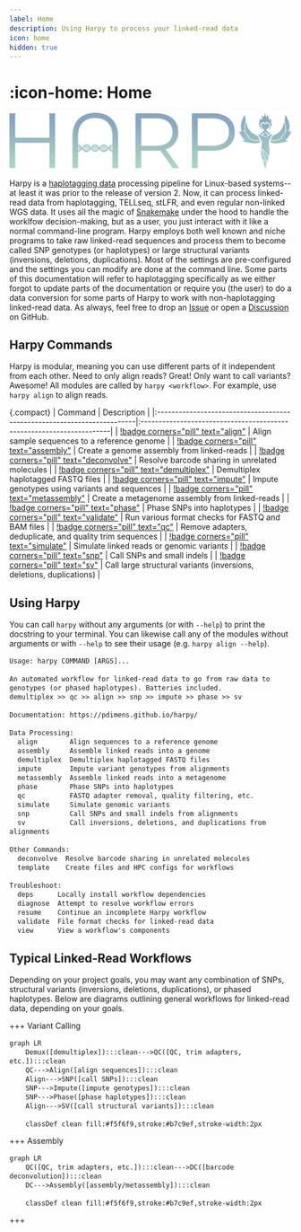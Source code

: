 ```yaml
---
label: Home
description: Using Harpy to process your linked-read data
icon: home
hidden: true
---
```


# :icon-home: Home

![](static/logo_trans.png)

Harpy is a [haplotagging data](Getting_Started/inputformat.md) processing pipeline for Linux-based systems-- at least it
was prior to the release of version 2. Now, it can process linked-read data from haplotagging, TELLseq, stLFR, and
even regular non-linked WGS data. It uses all the magic of [Snakemake](https://snakemake.readthedocs.io/en/stable/)
under the hood to handle  the worklfow decision-making, but as a user, you just interact with it like a normal command-line 
program. Harpy employs both well known and niche programs to take raw linked-read sequences and process
them to become called SNP genotypes (or haplotypes) or large structural variants (inversions, deletions, duplications).
Most of the settings are pre-configured and the settings you can modify are done at the command line. Some parts of this documentation
will refer to haplotagging specifically as we either forgot to update parts of the documentation or require you (the user)
to do a data conversion for some parts of Harpy to work with non-haplotagging linked-read data. As always, feel free to drop
an [Issue](https://github.com/pdimens/harpy/issues/new/choose) or open a [Discussion](https://github.com/pdimens/harpy/discussions) on GitHub.

## Harpy Commands
Harpy is modular, meaning you can use different parts of it independent from each other. Need to only align reads?
Great! Only want to call variants? Awesome! All modules are called by `harpy <workflow>`. For example, use `harpy align` to align reads.

{.compact}
| Command                                                                | Description                                                          |
|:------------------------------------------------------------------------|:---------------------------------------------------------------------|
| [!badge corners="pill" text="align"](Workflows/Align/Align.md)          | Align sample sequences to a reference genome                         |
| [!badge corners="pill" text="assembly"](Workflows/assembly.md)          | Create a genome assembly from linked-reads                           |
| [!badge corners="pill" text="deconvolve"](Workflows/deconvolve.md)      | Resolve barcode sharing in unrelated molecules                       |
| [!badge corners="pill" text="demultiplex"](Workflows/demultiplex.md)    | Demultiplex haplotagged FASTQ files                                  |
| [!badge corners="pill" text="impute"](Workflows/impute.md)              | Impute genotypes using variants and sequences                        |
| [!badge corners="pill" text="metassembly"](Workflows/metassembly.md)    | Create a metagenome assembly from linked-reads                       |
| [!badge corners="pill" text="phase"](Workflows/phase.md)                | Phase SNPs into haplotypes                                           |
| [!badge corners="pill" text="validate"](Workflows/validate.md)          | Run various format checks for FASTQ and BAM files                    |
| [!badge corners="pill" text="qc"](Workflows/qc.md)                      | Remove adapters, deduplicate, and quality trim sequences             |
| [!badge corners="pill" text="simulate"](Workflows/Simulate/Simulate.md) | Simulate linked reads or genomic variants                            |
| [!badge corners="pill" text="snp"](Workflows/snp.md)                    | Call SNPs and small indels                                           |
| [!badge corners="pill" text="sv"](Workflows/SV/SV.md)                   | Call large structural variants (inversions, deletions, duplications) |

## Using Harpy
You can call `harpy` without any arguments (or with `--help`) to print the docstring to your terminal. You can likewise call any of the modules without arguments or with `--help` to see their usage  (e.g. `harpy align --help`).
``` harpy --help                                                      
Usage: harpy COMMAND [ARGS]...

An automated workflow for linked-read data to go from raw data to
genotypes (or phased haplotypes). Batteries included.
demultiplex >> qc >> align >> snp >> impute >> phase >> sv
                                                                 
Documentation: https://pdimens.github.io/harpy/

Data Processing:
  align        Align sequences to a reference genome
  assembly     Assemble linked reads into a genome
  demultiplex  Demultiplex haplotagged FASTQ files
  impute       Impute variant genotypes from alignments
  metassembly  Assemble linked reads into a metagenome
  phase        Phase SNPs into haplotypes
  qc           FASTQ adapter removal, quality filtering, etc.
  simulate     Simulate genomic variants
  snp          Call SNPs and small indels from alignments
  sv           Call inversions, deletions, and duplications from alignments

Other Commands:
  deconvolve  Resolve barcode sharing in unrelated molecules
  template    Create files and HPC configs for workflows

Troubleshoot:
  deps      Locally install workflow dependencies
  diagnose  Attempt to resolve workflow errors
  resume    Continue an incomplete Harpy workflow
  validate  File format checks for linked-read data
  view      View a workflow's components
```

## Typical Linked-Read Workflows
Depending on your project goals, you may want any combination of SNPs, structural
variants (inversions, deletions, duplications), or phased haplotypes. Below are diagrams
outlining general workflows for linked-read data, depending on your goals.

+++ Variant Calling

```mermaid
graph LR
    Demux([demultiplex]):::clean--->QC([QC, trim adapters, etc.]):::clean
    QC--->Align([align sequences]):::clean
    Align--->SNP([call SNPs]):::clean
    SNP--->Impute([impute genotypes]):::clean
    SNP--->Phase([phase haplotypes]):::clean
    Align--->SV([call structural variants]):::clean

    classDef clean fill:#f5f6f9,stroke:#b7c9ef,stroke-width:2px
```
+++ Assembly

```mermaid
graph LR
    QC([QC, trim adapters, etc.]):::clean--->DC([barcode deconvolution]):::clean
    DC--->Assembly([assembly/metassembly]):::clean

    classDef clean fill:#f5f6f9,stroke:#b7c9ef,stroke-width:2px
```
+++
